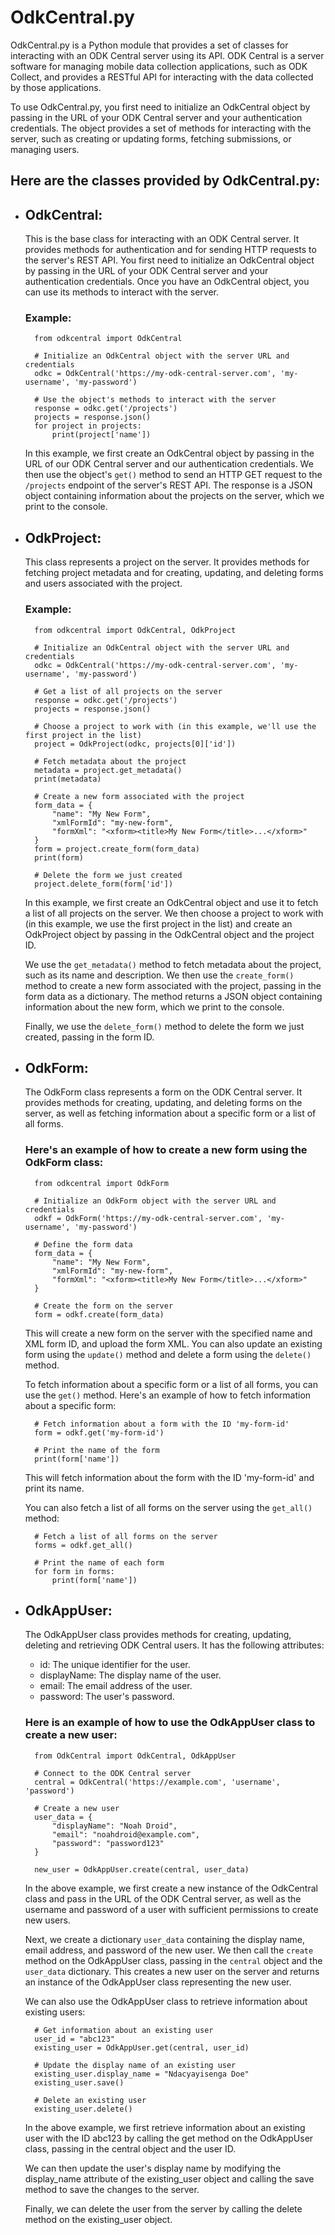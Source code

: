 # OdkCentral.py

OdkCentral.py is a Python module that provides a set of classes for interacting with an ODK Central server using its API. ODK Central is a server software for managing mobile data collection applications, such as ODK Collect, and provides a RESTful API for interacting with the data collected by those applications.

To use OdkCentral.py, you first need to initialize an OdkCentral object by passing in the URL of your ODK Central server and your authentication credentials. The object provides a set of methods for interacting with the server, such as creating or updating forms, fetching submissions, or managing users.

## Here are the classes provided by OdkCentral.py:

- ## OdkCentral:

    This is the base class for interacting with an ODK Central server. It provides methods for authentication and for sending HTTP requests to the server's REST API. You first need to initialize an OdkCentral object by passing in the URL of your ODK Central server and your authentication credentials. Once you have an OdkCentral object, you can use its methods to interact with the server.

    ### Example:

        from odkcentral import OdkCentral

        # Initialize an OdkCentral object with the server URL and credentials
        odkc = OdkCentral('https://my-odk-central-server.com', 'my-username', 'my-password')

        # Use the object's methods to interact with the server
        response = odkc.get('/projects')
        projects = response.json()
        for project in projects:
            print(project['name'])

    In this example, we first create an OdkCentral object by passing in the URL of our ODK Central server and our authentication credentials. We then use the object's `get()` method to send an HTTP GET request to the `/projects` endpoint of the server's REST API. The response is a JSON object containing information about the projects on the server, which we print to the console.

- ## OdkProject:

    This class represents a project on the server. It provides methods for fetching project metadata and for creating, updating, and deleting forms and users associated with the project.

    ### Example:

        from odkcentral import OdkCentral, OdkProject

        # Initialize an OdkCentral object with the server URL and credentials
        odkc = OdkCentral('https://my-odk-central-server.com', 'my-username', 'my-password')

        # Get a list of all projects on the server
        response = odkc.get('/projects')
        projects = response.json()

        # Choose a project to work with (in this example, we'll use the first project in the list)
        project = OdkProject(odkc, projects[0]['id'])

        # Fetch metadata about the project
        metadata = project.get_metadata()
        print(metadata)

        # Create a new form associated with the project
        form_data = {
            "name": "My New Form",
            "xmlFormId": "my-new-form",
            "formXml": "<xform><title>My New Form</title>...</xform>"
        }
        form = project.create_form(form_data)
        print(form)

        # Delete the form we just created
        project.delete_form(form['id'])


    In this example, we first create an OdkCentral object and use it to fetch a list of all projects on the server. We then choose a project to work with (in this example, we use the first project in the list) and create an OdkProject object by passing in the OdkCentral object and the project ID.

    We use the `get_metadata()` method to fetch metadata about the project, such as its name and description. We then use the `create_form()` method to create a new form associated with the project, passing in the form data as a dictionary. The method returns a JSON object containing information about the new form, which we print to the console.

    Finally, we use the `delete_form()` method to delete the form we just created, passing in the form ID.

- ## OdkForm:

    The OdkForm class represents a form on the ODK Central server. It provides methods for creating, updating, and deleting forms on the server, as well as fetching information about a specific form or a list of all forms.

    ### Here's an example of how to create a new form using the OdkForm class:

        from odkcentral import OdkForm

        # Initialize an OdkForm object with the server URL and credentials
        odkf = OdkForm('https://my-odk-central-server.com', 'my-username', 'my-password')

        # Define the form data
        form_data = {
            "name": "My New Form",
            "xmlFormId": "my-new-form",
            "formXml": "<xform><title>My New Form</title>...</xform>"
        }

        # Create the form on the server
        form = odkf.create(form_data)

    This will create a new form on the server with the specified name and XML form ID, and upload the form XML. You can also update an existing form using the `update()` method and delete a form using the `delete()` method.

    To fetch information about a specific form or a list of all forms, you can use the `get()` method. Here's an example of how to fetch information about a specific form:

        # Fetch information about a form with the ID 'my-form-id'
        form = odkf.get('my-form-id')

        # Print the name of the form
        print(form['name'])

    This will fetch information about the form with the ID 'my-form-id' and print its name.

    You can also fetch a list of all forms on the server using the `get_all()` method:

        # Fetch a list of all forms on the server
        forms = odkf.get_all()

        # Print the name of each form
        for form in forms:
            print(form['name'])

- ## OdkAppUser:

    The OdkAppUser class provides methods for creating, updating, deleting and retrieving ODK Central users. It has the following attributes:

    - id: The unique identifier for the user.
    - displayName: The display name of the user.
    - email: The email address of the user.
    - password: The user's password.

    ### Here is an example of how to use the OdkAppUser class to create a new user:

        from OdkCentral import OdkCentral, OdkAppUser

        # Connect to the ODK Central server
        central = OdkCentral('https://example.com', 'username', 'password')

        # Create a new user
        user_data = {
            "displayName": "Noah Droid",
            "email": "noahdroid@example.com",
            "password": "password123"
        }

        new_user = OdkAppUser.create(central, user_data)

    In the above example, we first create a new instance of the OdkCentral class and pass in the URL of the ODK Central server, as well as the username and password of a user with sufficient permissions to create new users.

    Next, we create a dictionary `user_data` containing the display name, email address, and password of the new user. We then call the `create` method on the OdkAppUser class, passing in the `central` object and the `user_data` dictionary. This creates a new user on the server and returns an instance of the OdkAppUser class representing the new user.

    We can also use the OdkAppUser class to retrieve information about existing users:

        # Get information about an existing user
        user_id = "abc123"
        existing_user = OdkAppUser.get(central, user_id)

        # Update the display name of an existing user
        existing_user.display_name = "Ndacyayisenga Doe"
        existing_user.save()

        # Delete an existing user
        existing_user.delete()

    In the above example, we first retrieve information about an existing user with the ID abc123 by calling the get method on the OdkAppUser class, passing in the central object and the user ID.

    We can then update the user's display name by modifying the display_name attribute of the existing_user object and calling the save method to save the changes to the server.

    Finally, we can delete the user from the server by calling the delete method on the existing_user object.